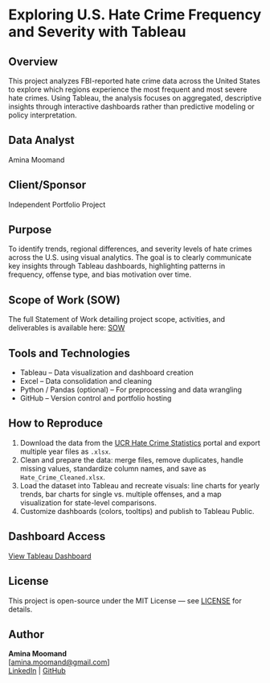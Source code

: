 # Exploring U.S. Hate Crime Frequency and Severity with Tableau

## Overview
This project analyzes FBI-reported hate crime data across the United States to explore which regions experience the most frequent and most severe hate crimes. Using Tableau, the analysis focuses on aggregated, descriptive insights through interactive dashboards rather than predictive modeling or policy interpretation.

## Data Analyst
Amina Moomand

## Client/Sponsor
Independent Portfolio Project

## Purpose
To identify trends, regional differences, and severity levels of hate crimes across the U.S. using visual analytics. The goal is to clearly communicate key insights through Tableau dashboards, highlighting patterns in frequency, offense type, and bias motivation over time.

## Scope of Work (SOW)
The full Statement of Work detailing project scope, activities, and deliverables is available here: [SOW](SOW.pdf)

## Tools and Technologies
- Tableau – Data visualization and dashboard creation  
- Excel – Data consolidation and cleaning  
- Python / Pandas (optional) – For preprocessing and data wrangling  
- GitHub – Version control and portfolio hosting  

## How to Reproduce
1. Download the data from the [UCR Hate Crime Statistics](https://cde.ucr.cjis.gov/LATEST/webapp/#/pages/explorer/crime/hate-crime) portal and export multiple year files as `.xlsx`.  
2. Clean and prepare the data: merge files, remove duplicates, handle missing values, standardize column names, and save as `Hate_Crime_Cleaned.xlsx`.  
3. Load the dataset into Tableau and recreate visuals: line charts for yearly trends, bar charts for single vs. multiple offenses, and a map visualization for state-level comparisons.  
4. Customize dashboards (colors, tooltips) and publish to Tableau Public.  

## Dashboard Access
[View Tableau Dashboard](https://public.tableau.com/app/profile/amina.moomand/vizzes) 

## License
This project is open-source under the MIT License — see [LICENSE](LICENSE) for details.

## Author
**Amina Moomand**  
[amina.moomand@gmail.com]  
[LinkedIn](www.linkedin.com/in/aminamoomand) | [GitHub](https://github.com/aminamoomand)
